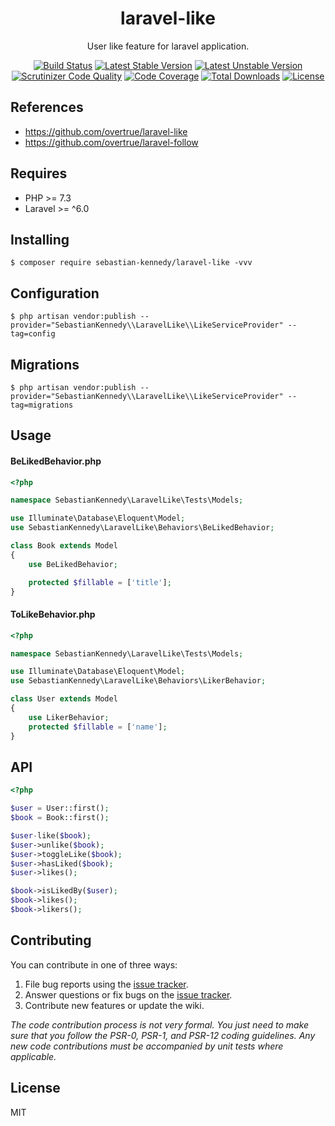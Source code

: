 <h1 align="center"> laravel-like </h1>

<p align="center"> User like feature for laravel application.</p>

<p align="center">
<a href="https://travis-ci.org/sebastiankennedy/laravel-like"><img src="https://travis-ci.org/sebastiankennedy/laravel-like.svg?branch=master" alt="Build Status"></a>
<a href="https://packagist.org/packages/sebastian-kennedy/laravel-like"><img src="https://poser.pugx.org/sebastian-kennedy/laravel-like/v/stable.svg" alt="Latest Stable Version"></a>
<a href="https://packagist.org/packages/sebastian-kennedy/laravel-like"><img src="https://poser.pugx.org/sebastian-kennedy/laravel-like/v/unstable.svg" alt="Latest Unstable Version"></a>
<a href="https://scrutinizer-ci.com/g/sebastiankennedy/laravel-like/?branch=master"><img src="https://scrutinizer-ci.com/g/sebastiankennedy/laravel-like/badges/quality-score.png?b=master" alt="Scrutinizer Code Quality"></a>
<a href="https://scrutinizer-ci.com/g/sebastiankennedy/laravel-like/?branch=master"><img src="https://scrutinizer-ci.com/g/sebastiankennedy/laravel-like/badges/coverage.png?b=master" alt="Code Coverage"></a>
<a href="https://packagist.org/packages/sebastian-kennedy/laravel-like"><img src="https://poser.pugx.org/sebastian-kennedy/laravel-like/downloads" alt="Total Downloads"></a>
<a href="https://packagist.org/packages/sebastian-kennedy/laravel-like"><img src="https://poser.pugx.org/sebastian-kennedy/laravel-like/license" alt="License"></a>
</p>

## References

- https://github.com/overtrue/laravel-like
- https://github.com/overtrue/laravel-follow

## Requires

- PHP >= 7.3
- Laravel >= ^6.0

## Installing

```shell
$ composer require sebastian-kennedy/laravel-like -vvv
```

## Configuration

```shell
$ php artisan vendor:publish --provider="SebastianKennedy\\LaravelLike\\LikeServiceProvider" --tag=config
```

## Migrations

```shell
$ php artisan vendor:publish --provider="SebastianKennedy\\LaravelLike\\LikeServiceProvider" --tag=migrations
```

## Usage

#### BeLikedBehavior.php
```php
<?php

namespace SebastianKennedy\LaravelLike\Tests\Models;

use Illuminate\Database\Eloquent\Model;
use SebastianKennedy\LaravelLike\Behaviors\BeLikedBehavior;

class Book extends Model
{
    use BeLikedBehavior;

    protected $fillable = ['title'];
}
```

#### ToLikeBehavior.php
```php
<?php

namespace SebastianKennedy\LaravelLike\Tests\Models;

use Illuminate\Database\Eloquent\Model;
use SebastianKennedy\LaravelLike\Behaviors\LikerBehavior;

class User extends Model
{
    use LikerBehavior;
    protected $fillable = ['name'];
}
```

## API
```php
<?php

$user = User::first();
$book = Book::first();

$user-like($book);
$user->unlike($book);
$user->toggleLike($book);
$user->hasLiked($book);
$user->likes();

$book->isLikedBy($user);
$book->likes();
$book->likers();
```

## Contributing

You can contribute in one of three ways:

1. File bug reports using the [issue tracker](https://github.com/sebastian-kennedy/laravel-like/issues).
2. Answer questions or fix bugs on the [issue tracker](https://github.com/sebastian-kennedy/laravel-like/issues).
3. Contribute new features or update the wiki.

_The code contribution process is not very formal. You just need to make sure that you follow the PSR-0, PSR-1, and PSR-12 coding guidelines. Any new code contributions must be accompanied by unit tests where applicable._

## License

MIT